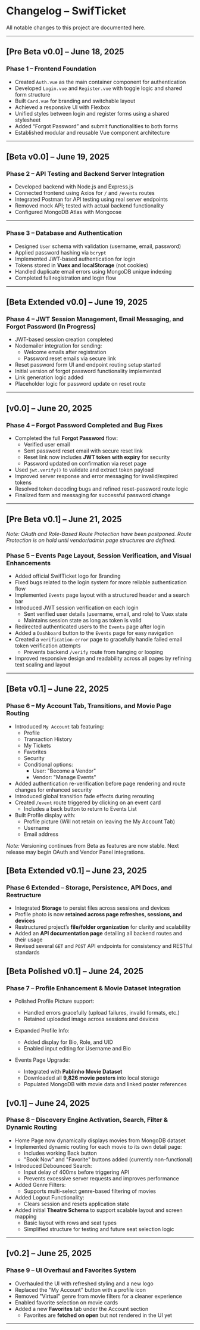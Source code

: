 # Changelog – SwifTicket

All notable changes to this project are documented here.

---

## [Pre Beta v0.0] – June 18, 2025

### Phase 1 – Frontend Foundation

- Created `Auth.vue` as the main container component for authentication
- Developed `Login.vue` and `Register.vue` with toggle logic and shared form structure
- Built `Card.vue` for branding and switchable layout
- Achieved a responsive UI with Flexbox
- Unified styles between login and register forms using a shared stylesheet
- Added “Forgot Password” and submit functionalities to both forms
- Established modular and reusable Vue component architecture

---

## [Beta v0.0] – June 19, 2025

### Phase 2 – API Testing and Backend Server Integration

- Developed backend with Node.js and Express.js
- Connected frontend using Axios for `/` and `/events` routes
- Integrated Postman for API testing using real server endpoints
- Removed mock API; tested with actual backend functionality
- Configured MongoDB Atlas with Mongoose

---

### Phase 3 – Database and Authentication

- Designed `User` schema with validation (username, email, password)
- Applied password hashing via `bcrypt`
- Implemented JWT-based authentication for login
- Tokens stored in **Vuex and localStorage** (not cookies)
- Handled duplicate email errors using MongoDB unique indexing
- Completed full registration and login flow

---

## [Beta Extended v0.0] – June 19, 2025

### Phase 4 – JWT Session Management, Email Messaging, and Forgot Password (In Progress)

- JWT-based session creation completed
- Nodemailer integration for sending:
  - Welcome emails after registration
  - Password reset emails via secure link
- Reset password form UI and endpoint routing setup started
- Initial version of forgot password functionality implemented
- Link generation logic added
- Placeholder logic for password update on reset route

---

## [v0.0] – June 20, 2025

### Phase 4 – Forgot Password Completed and Bug Fixes

- Completed the full **Forgot Password** flow:
  - Verified user email
  - Sent password reset email with secure reset link
  - Reset link now includes **JWT token with expiry** for security
  - Password updated on confirmation via reset page
- Used `jwt.verify()` to validate and extract token payload
- Improved server response and error messaging for invalid/expired tokens
- Resolved token decoding bugs and refined reset-password route logic
- Finalized form and messaging for successful password change

---

## [Pre Beta v0.1] – June 21, 2025
*Note: OAuth and Role-Based Route Protection have been postponed. Route Protection is on hold until vendor/admin page structures are defined.*

### Phase 5 – Events Page Layout, Session Verification, and Visual Enhancements

- Added official SwifTicket logo for Branding
- Fixed bugs related to the login system for more reliable authentication flow
- Implemented `Events` page layout with a structured header and a search bar
- Introduced JWT session verification on each login
  - Sent verified user details (username, email, and role) to Vuex state
  - Maintains session state as long as token is valid
- Redirected authenticated users to the `Events` page after login
- Added a `Dashboard` button to the `Events` page for easy navigation
- Created a `verification-error` page to gracefully handle failed email token verification attempts
  - Prevents backend `/verify` route from hanging or looping
- Improved responsive design and readability across all pages by refining text scaling and layout

---

## [Beta v0.1] – June 22, 2025

### Phase 6 – My Account Tab, Transitions, and Movie Page Routing

- Introduced `My Account` tab featuring:
  - Profile
  - Transaction History
  - My Tickets
  - Favorites
  - Security
  - Conditional options:
    - User: "Become a Vendor"
    - Vendor: "Manage Events"
- Added authentication re-verification before page rendering and route changes for enhanced security
- Introduced global transition fade effects during rerouting
- Created `/event` route triggered by clicking on an event card
  - Includes a back button to return to Events List
- Built Profile display with:
  - Profile picture (Will not retain on leaving the My Account Tab)
  - Username
  - Email address

*Note:* Versioning continues from Beta as features are now stable. Next release may begin OAuth and Vendor Panel integrations.

## [Beta Extended v0.1] – June 23, 2025

### Phase 6 Extended – Storage, Persistence, API Docs, and Restructure

- Integrated **Storage** to persist files across sessions and devices
- Profile photo is now **retained across page refreshes, sessions, and devices**
- Restructured project’s **file/folder organization** for clarity and scalability
- Added an **API documentation page** detailing all backend routes and their usage
- Revised several `GET` and `POST` API endpoints for consistency and RESTful standards

## [Beta Polished v0.1] – June 24, 2025

### Phase 7 – Profile Enhancement & Movie Dataset Integration

- Polished Profile Picture support:
  - Handled errors gracefully (upload failures, invalid formats, etc.)
  - Retained uploaded image across sessions and devices

- Expanded Profile Info:
  - Added display for Bio, Role, and UID
  - Enabled input editing for Username and Bio

- Events Page Upgrade:
  - Integrated with **Pablinho Movie Dataset**
  - Downloaded all **9,826 movie posters** into local storage
  - Populated MongoDB with movie data and linked poster references

## [v0.1] – June 24, 2025

### Phase 8 – Discovery Engine Activation, Search, Filter & Dynamic Routing

- Home Page now dynamically displays movies from MongoDB dataset
- Implemented dynamic routing for each movie to its own detail page:
  - Includes working Back button
  - "Book Now" and "Favorite" buttons added (currently non-functional)
- Introduced Debounced Search:
  - Input delay of 400ms before triggering API
  - Prevents excessive server requests and improves performance
- Added Genre Filters:
  - Supports multi-select genre-based filtering of movies
- Added Logout Functionality:
  - Clears session and resets application state
- Added initial **Theatre Schema** to support scalable layout and screen mapping
  - Basic layout with rows and seat types
  - Simplified structure for testing and future seat selection logic
---

## [v0.2] – June 25, 2025

### Phase 9 – UI Overhaul and Favorites System

- Overhauled the UI with refreshed styling and a new logo
- Replaced the "My Account" button with a profile icon
- Removed "Virtual" genre from movie filters for a cleaner experience
- Enabled favorite selection on movie cards
- Added a new **Favorites** tab under the Account section
  - Favorites are **fetched on open** but not rendered in the UI yet
---